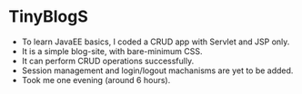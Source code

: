 # TinyBlogS

* To learn JavaEE basics, I coded a CRUD app with Servlet and JSP only.
* It is a simple blog-site, with bare-minimum CSS.
* It can perform CRUD operations successfully. 
* Session management and login/logout machanisms are yet to be added.
* Took me one evening (around 6 hours).
